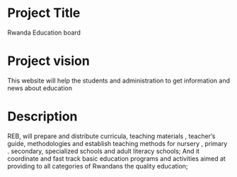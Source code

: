 # Project Title
Rwanda Education board
# Project vision
This website will help the students and administration to get information and news about education
# Description
REB, will prepare and distribute curricula, teaching materials , teacher’s guide, methodologies and establish teaching methods for nursery , primary . secondary, specialized schools and adult literacy schools;
And it coordinate and fast track basic education programs and activities aimed at providing to all categories of Rwandans the quality education;

